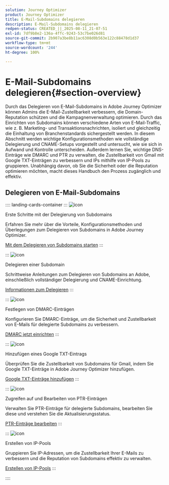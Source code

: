 ```yaml
---
solution: Journey Optimizer
product: Journey Optimizer
title: E-Mail-Subdomains delegieren
description: E-Mail-Subdomains delegieren
redpen-status: CREATED_||_2025-08-11_21-07-51
exl-id: 7df9b8e2-136a-4ffc-9243-53c7be026d81
source-git-commit: 2b907a3be8b11ac6308d0b563e122c88478d1d37
workflow-type: tm+mt
source-wordcount: '244'
ht-degree: 100%

---
```


# E-Mail-Subdomains delegieren{#section-overview}

Durch das Delegieren von E-Mail-Subdomains in Adobe Journey Optimizer können Admins die E-Mail-Zustellbarkeit verbessern, die Domain-Reputation schützen und die Kampagnenverwaltung optimieren. Durch das Einrichten von Subdomains können verschiedene Arten von E-Mail-Traffic, wie z. B. Marketing- und Transaktionsnachrichten, isoliert und gleichzeitig die Einhaltung von Branchenstandards sichergestellt werden. In diesem Abschnitt werden wichtige Konfigurationsmethoden wie vollständige Delegierung und CNAME-Setups vorgestellt und untersucht, wie sie sich in Aufwand und Kontrolle unterscheiden. Außerdem lernen Sie, wichtige DNS-Einträge wie DMARC und PTR zu verwalten, die Zustellbarkeit von Gmail mit Google TXT-Einträgen zu verbessern und IPs mithilfe von IP-Pools zu gruppieren. Unabhängig davon, ob Sie die Sicherheit oder die Reputation optimieren möchten, macht dieses Handbuch den Prozess zugänglich und effektiv.

## Delegieren von E-Mail-Subdomains

:::: landing-cards-container
:::
![icon](https://cdn.experienceleague.adobe.com/icons/circle-play.svg?lang=de)

Erste Schritte mit der Delegierung von Subdomains

Erfahren Sie mehr über die Vorteile, Konfigurationsmethoden und Überlegungen zum Delegieren von Subdomains in Adobe Journey Optimizer.

[Mit dem Delegieren von Subdomains starten](../using/configuration/about-subdomain-delegation.md)
:::

:::
![icon](https://cdn.experienceleague.adobe.com/icons/gear.svg?lang=de)

Delegieren einer Subdomain

Schrittweise Anleitungen zum Delegieren von Subdomains an Adobe, einschließlich vollständiger Delegierung und CNAME-Einrichtung.

[Informationen zum Delegieren](../using/configuration/delegate-subdomain.md)
:::

:::
![icon](https://cdn.experienceleague.adobe.com/icons/shield-halved.svg?lang=de)

Festlegen von DMARC-Einträgen

Konfigurieren Sie DMARC-Einträge, um die Sicherheit und Zustellbarkeit von E-Mails für delegierte Subdomains zu verbessern.

[DMARC jetzt einrichten](../using/configuration/dmarc-record.md)
:::

:::
![icon](https://cdn.experienceleague.adobe.com/icons/bullseye.svg?lang=de)

Hinzufügen eines Google TXT-Eintrags

Überprüfen Sie die Zustellbarkeit von Subdomains für Gmail, indem Sie Google TXT-Einträge in Adobe Journey Optimizer hinzufügen.

[Google TXT-Einträge hinzufügen](../using/configuration/google-txt.md)
:::

:::
![icon](https://cdn.experienceleague.adobe.com/icons/code-branch.svg?lang=de)

Zugreifen auf und Bearbeiten von PTR-Einträgen

Verwalten Sie PTR-Einträge für delegierte Subdomains, bearbeiten Sie diese und verstehen Sie die Aktualisierungsstatus.

[PTR-Einträge bearbeiten](../using/configuration/ptr-records.md)
:::

:::
![icon](https://cdn.experienceleague.adobe.com/icons/list-check.svg?lang=de)

Erstellen von IP-Pools

Gruppieren Sie IP-Adressen, um die Zustellbarkeit Ihrer E-Mails zu verbessern und die Reputation von Subdomains effektiv zu verwalten.

[Erstellen von IP-Pools](../using/configuration/ip-pools.md)
:::

::::
